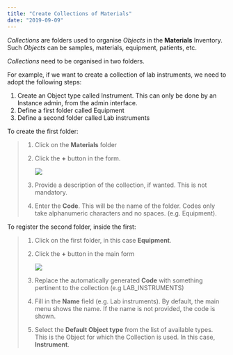 ```yaml
---
title: "Create Collections of Materials"
date: "2019-09-09"
---
```


  
_Collections_ are folders used to organise _Objects_ in the **Materials** Inventory. Such _Objects_ can be samples, materials, equipment, patients, etc.

  
_Collections_ need to be organised in two folders.

For example, if we want to create a collection of lab instruments, we need to adopt the following steps:  
  

1. Create an Object type called Instrument. This can only be done by an Instance admin, from the admin interface.
2. Define a first folder called Equipment
3. Define a second folder called Lab instruments

  
To create the first folder:

> 1. Click on the **Materials** folder
> 2. Click the **+** button in the form. 
>     
>     ![](https://openbis.ch/wp-content/uploads/2018/11/register-collection-300x113.png)
>     
> 3. Provide a description of the collection, if wanted. This is not mandatory.
> 4. Enter the **Code**. This will be the name of the folder. Codes only take alphanumeric characters and no spaces. (e.g. Equipment).

To register the second folder, inside the first:

> 1. Click on the first folder, in this case **Equipment**.
> 2. Click the **+** button in the main form
>     
>     ![](https://openbis.ch/wp-content/uploads/2018/11/register-collection-2-300x79.png)
>     
> 3. Replace the automatically generated **Code** with something pertinent to the collection (e.g LAB\_INSTRUMENTS)
> 4. Fill in the **Name** field (e.g. Lab instruments). By default, the main menu shows the name. If the name is not provided, the code is shown.
> 5. Select the **Default Object type** from the list of available types. This is the Object for which the Collection is used. In this case, **Instrument**.
